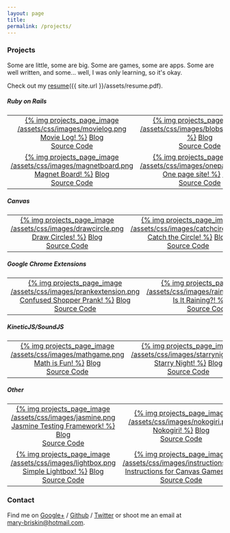 ```yaml
---
layout: page
title:
permalink: /projects/
---
```


### Projects 

  Some are little, some are big. Some are games, some are apps. Some are well written, and some... well, I was only learning, so it's okay.

Check out my [resume]({{ site.url }}/assets/resume.pdf).

##### Ruby on Rails 

<table border="0" style="width:100%">
  <tr>
  </tr>
  <tr>
    <td align="center" style="none">
      <a href="http://loggit.marytal.com/welcome" target="_blank">{% img projects_page_image /assets/css/images/movielog.png Movie Log! %}</a>
      <a href="/2014/11/movie-log.html">Blog</a> <br>
      <a href="https://github.com/marytal/movie_log">Source Code</a>
    </td>
    <td align="center">
      <a href="http://blobs.marytal.com/blobs/new" target="_blank">{% img projects_page_image /assets/css/images/blobs.png Blobs! %}</a>
      <a href="/2014/11/blobs-and-buttons.html">Blog</a> <br>
      <a href="https://github.com/marytal/blobs">Source Code</a>
    </td>
    <td align="center">
      <a href="http://useless-buttons.marytal.com/" target="_blank">{% img projects_page_image /assets/css/images/uselessbuttons.png Useless Buttons! %}</a>
      <a href="/2014/11/blobs-and-buttons.html">Blog</a> <br>
      <a href="https://github.com/marytal/useless_buttons">Source Code</a>
    </td>
  </tr>
  <tr></tr>
  <tr>
    <td align="center">
      <a href="http://magnetboard.marytal.com/" target="_blank">{% img projects_page_image /assets/css/images/magnetboard.png Magnet Board! %}</a> 
      <a href="/2014/12/magnet-board.html">Blog</a> <br>
      <a href="https://github.com/marytal/magnet_board">Source Code</a>
    </td>
    <td align="center">
      <a href="http://oskar.marytal.com/" target="_blank">{% img projects_page_image /assets/css/images/onepagesite.png One page site! %}</a> 
      <a href="/2014/11/gallery.html">Blog</a> <br>
      <a href="https://github.com/marytal/one-page-site">Source Code</a>
    </td>
  </tr>
  <tr>
  </tr>
</table>


##### Canvas

<table border="0" style="width:100%">
  <tr>
  </tr>
  <tr>
    <td align="center" style="none">
      <a href="/draw_circles/circle.html" target="_blank">{% img projects_page_image /assets/css/images/drawcircle.png Draw Circles! %}</a>
      <a href="/2014/11/fun-with-canvas.html">Blog</a> <br>
      <a href="https://github.com/marytal/marytal.github.io/tree/master/draw_circles">Source Code</a>
    </td>
    <td align="center">
      <a href="/catch_circle/repell.html" target="_blank">{% img projects_page_image /assets/css/images/catchcircle.png Catch the Circle! %}</a>
      <a href="/2014/11/fun-with-canvas.html">Blog</a> <br>
      <a href="https://github.com/marytal/marytal.github.io/tree/master/catch_circle">Source Code</a>
    </td>
    <td align="center">
      <a href="/circle_soccer/many_circles.html" target="_blank">{% img projects_page_image /assets/css/images/sweep.png Sweep! %}</a>
      <a href="/2014/11/sweep.html">Blog</a> <br>
      <a href="https://github.com/marytal/marytal.github.io/tree/master/circle_soccer">Source Code</a>
    </td>
  </tr>
  <tr>
  </tr>
</table>

##### Google Chrome Extensions

<table border="0" style="width:100%">
  <tr>
  </tr>
  <tr>
    <td align="center" style="none">
      <a href="https://chrome.google.com/webstore/detail/confused-shopper-prank/mhamipanbofhcddlbjfkgkgigkekhjon" target="_blank">{% img projects_page_image /assets/css/images/prankextension.png Confused Shopper Prank! %}</a>
      <a href="/2014/12/chrome-extension-prank.html">Blog</a> <br>
      <a href="https://github.com/marytal/marytal.github.io/tree/master/prank%20extension">Source Code</a>
    </td>
    <td align="center">
      <a href="https://chrome.google.com/webstore/detail/is-it-raining/nfbemkbodblloganccnncedoenadnjgo" target="_blank">{% img projects_page_image /assets/css/images/rainextension.png Is It Raining?! %}</a>
      <a href="/2014/12/is-it-raining-chrome-extension.html">Blog</a> <br>
      <a href="https://github.com/marytal/marytal.github.io/tree/master/rain%20extension">Source Code</a>
    </td>
    <td align="center">
      {% img projects_page_image /assets/css/images/placeholder.png Is It Raining?! %}
    </td>
  </tr>
  <tr>
  </tr>
</table>

##### KineticJS/SoundJS

<table border="0" style="width:100%">
  <tr>
  </tr>
  <tr>
    <td align="center" style="none">
      <a href="/kineticjs/kineticjs.html" target="_blank">{% img projects_page_image /assets/css/images/mathgame.png Math is Fun! %}</a>
      <a href="/2014/11/kinetic-js.html">Blog</a> <br>
      <a href="https://github.com/marytal/marytal.github.io/tree/master/kineticjs">Source Code</a>
    </td>
    <td align="center">
      <a href="/starrynight/starrynight.html" target="_blank">{% img projects_page_image /assets/css/images/starrynight.png Starry Night! %}</a>
      <a href="/2014/11/starry-night.html">Blog</a> <br>
      <a href="https://github.com/marytal/marytal.github.io/tree/master/starrynight">Source Code</a>
    </td>
    <td align="center">
      <a href="/rings/ring.html" target="_blank">{% img projects_page_image /assets/css/images/ringgame.png Escape the Rings! %}</a>
      <a href="/2014/12/ring-game.html">Blog</a> <br>
      <a href="https://github.com/marytal/marytal.github.io/tree/master/rings">Source Code</a>
    </td>
  </tr>
  <tr>
  </tr>
</table>

##### Other

<table border="0" style="width:100%">
  <tr>
  </tr>
  <tr>
    <td align="center" style="none">
      <a href="http://github.marytal.com/jasmine-standalone-2.1.0/SpecRunner.html" target="_blank">{% img projects_page_image /assets/css/images/jasmine.png Jasmine Testing Framework! %}</a>
      <a href="/2014/12/jasmine-testing-framework.html">Blog</a> <br>
      <a href="https://github.com/marytal/marytal.github.io/tree/master/jasmine-standalone-2.1.0">Source Code</a>
    </td>
    <td align="center">
      <a href="https://github.com/marytal/marytal.github.io/blob/master/nokogiri.rb" target="_blank">{% img projects_page_image /assets/css/images/nokogiri.png Nokogiri! %}</a>
      <a href="/2014/11/nokogiri.html">Blog</a> <br>
      <a href="https://github.com/marytal/marytal.github.io/blob/master/nokogiri.rb">Source Code</a>
    </td>
    <td align="center">
      <a href="/2014/12/keeping-heroku-apps-awake.html" target="_blank">{% img projects_page_image /assets/css/images/heroku.png Heroku Scheduler! %}</a>
      <a href="/2014/12/keeping-heroku-apps-awake.html">Blog</a> <br>
    </td>
  </tr>
  <tr></tr>
  <tr>
    <td align="center" style="none">
      <a href="/simple_lightbox/lightbox.html" target="_blank">{% img projects_page_image /assets/css/images/lightbox.png Simple Lightbox! %}</a>
      <a href="/2014/11/simple-lightbox.html">Blog</a> <br>
      <a href="https://github.com/marytal/marytal.github.io/tree/master/simple_lightbox">Source Code</a>
    </td>
    <td align="center" style="none">
      <a href="/instructions/instructions.html" target="_blank">{% img projects_page_image /assets/css/images/instructions.png Instructions for Canvas Games! %}</a>
      <a href="https://github.com/marytal/marytal.github.io/tree/master/instructions">Source Code</a>
    </td>
  </tr>
  <tr></tr>
</table>



### Contact

Find me on [Google+][google] / [Github][github] / [Twitter][Twitter] or shoot me an email at <br>
mary-briskin@hotmail.com.



[github]: https://github.com/Marytal
[google]: https://plus.google.com/+MaryBriskin
[twitter]: https://twitter.com/marrytall
[resume]: /resume
